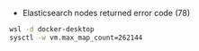 - Elasticsearch nodes returned error code (78)
```bash
wsl -d docker-desktop
sysctl -w vm.max_map_count=262144
```
